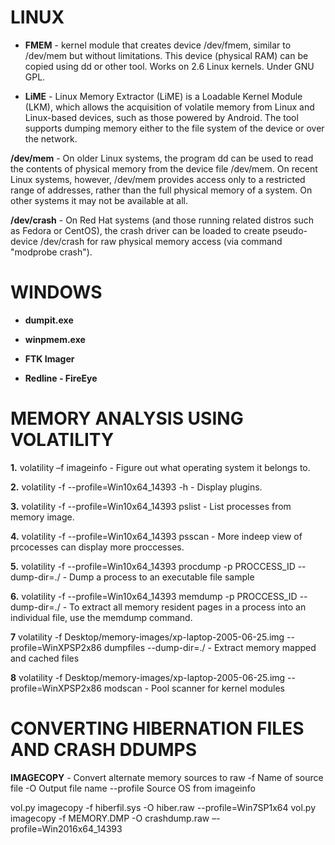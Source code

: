 # LINUX
- **FMEM** - kernel module that creates device /dev/fmem, similar to /dev/mem but without limitations. This device (physical RAM) 
can be copied using dd or other tool. Works on 2.6 Linux kernels. Under GNU GPL.

- **LiME** - Linux Memory Extractor (LiME) is a Loadable Kernel Module (LKM), which allows the acquisition of volatile memory from 
Linux and Linux-based devices, such as those powered by Android. The tool supports dumping memory either to the file 
system of the device or over the network.

**/dev/mem** - On older Linux systems, the program dd can be used to read the contents of physical memory from the device file /dev/mem. 
On recent Linux systems, however, /dev/mem provides access only to a restricted range of addresses, rather than the full physical 
memory of a system. On other systems it may not be available at all.

**/dev/crash** - On Red Hat systems (and those running related distros such as Fedora or CentOS), the crash driver can be loaded to create 
pseudo-device /dev/crash for raw physical memory access (via command "modprobe crash").


# WINDOWS

- **dumpit.exe**

- **winpmem.exe**

- **FTK Imager**

- **Redline - FireEye**

# MEMORY ANALYSIS USING VOLATILITY

**1.** volatility –f <file> imageinfo - Figure out what operating system it belongs to.
  
**2.** volatility -f <file> --profile=Win10x64_14393 -h - Display plugins.

**3.** volatility -f <file> --profile=Win10x64_14393 pslist - List processes from memory image.

**4.** volatility -f <file> --profile=Win10x64_14393 psscan - More indeep view of prcocesses can display more proccesses.

**5.** volatility -f <file> --profile=Win10x64_14393 procdump -p PROCCESS_ID --dump-dir=./ - Dump a process to an executable file sample

**6.** volatility -f <file> --profile=Win10x64_14393 memdump -p PROCCESS_ID --dump-dir=./ - To extract all memory resident pages in a process into an individual file, use the memdump command.
  
**7** volatility -f Desktop/memory-images/xp-laptop-2005-06-25.img --profile=WinXPSP2x86 dumpfiles --dump-dir=./ - Extract memory mapped and cached files

**8**  volatility -f Desktop/memory-images/xp-laptop-2005-06-25.img --profile=WinXPSP2x86 modscan - Pool scanner for kernel modules


# CONVERTING HIBERNATION FILES AND CRASH DDUMPS #

**IMAGECOPY** - Convert alternate memory sources to raw
    -f Name of source file
    -O Output file name
    --profile Source OS from imageinfo

vol.py imagecopy -f hiberfil.sys -O hiber.raw --profile=Win7SP1x64
vol.py imagecopy -f MEMORY.DMP -O crashdump.raw –-profile=Win2016x64_14393
